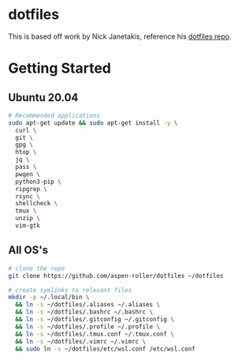 # dotfiles
This is based off work by Nick Janetakis, reference his [dotfiles repo](https://github.com/nickjj/dotfiles).

# Getting Started

## Ubuntu 20.04

```bash
# Recommended applications
sudo apt-get update && sudo apt-get install -y \
  curl \
  git \
  gpg \
  htop \
  jq \
  pass \
  pwgen \
  python3-pip \
  ripgrep \
  rsync \
  shellcheck \
  tmux \
  unzip \
  vim-gtk
```

## All OS's

```bash
# clone the repo
git clone https://github.com/aspen-roller/dotfiles ~/dotfiles

# create symlinks to relevant files
mkdir -p ~/.local/bin \
  && ln -s ~/dotfiles/.aliases ~/.aliases \
  && ln -s ~/dotfiles/.bashrc ~/.bashrc \
  && ln -s ~/dotfiles/.gitconfig ~/.gitconfig \
  && ln -s ~/dotfiles/.profile ~/.profile \
  && ln -s ~/dotfiles/.tmux.conf ~/.tmux.conf \
  && ln -s ~/dotfiles/.vimrc ~/.vimrc \
  && sudo ln -s ~/dotfiles/etc/wsl.conf /etc/wsl.conf
```